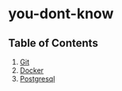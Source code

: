 # you-dont-know

## Table of Contents

  1. [Git](git.md)
  1. [Docker](docker.md)
  1. [Postgresql](postgresql.md)
